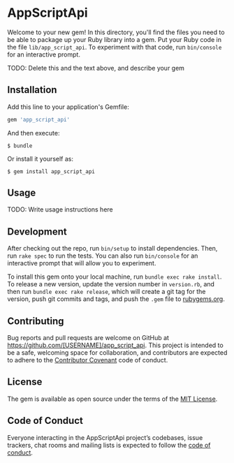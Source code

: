 # AppScriptApi

Welcome to your new gem! In this directory, you'll find the files you need to be able to package up your Ruby library into a gem. Put your Ruby code in the file `lib/app_script_api`. To experiment with that code, run `bin/console` for an interactive prompt.

TODO: Delete this and the text above, and describe your gem

## Installation

Add this line to your application's Gemfile:

```ruby
gem 'app_script_api'
```

And then execute:

    $ bundle

Or install it yourself as:

    $ gem install app_script_api

## Usage

TODO: Write usage instructions here

## Development

After checking out the repo, run `bin/setup` to install dependencies. Then, run `rake spec` to run the tests. You can also run `bin/console` for an interactive prompt that will allow you to experiment.

To install this gem onto your local machine, run `bundle exec rake install`. To release a new version, update the version number in `version.rb`, and then run `bundle exec rake release`, which will create a git tag for the version, push git commits and tags, and push the `.gem` file to [rubygems.org](https://rubygems.org).

## Contributing

Bug reports and pull requests are welcome on GitHub at https://github.com/[USERNAME]/app_script_api. This project is intended to be a safe, welcoming space for collaboration, and contributors are expected to adhere to the [Contributor Covenant](http://contributor-covenant.org) code of conduct.

## License

The gem is available as open source under the terms of the [MIT License](https://opensource.org/licenses/MIT).

## Code of Conduct

Everyone interacting in the AppScriptApi project’s codebases, issue trackers, chat rooms and mailing lists is expected to follow the [code of conduct](https://github.com/[USERNAME]/app_script_api/blob/master/CODE_OF_CONDUCT.md).
